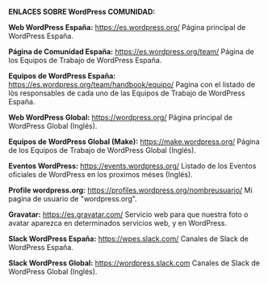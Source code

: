 **ENLACES SOBRE WordPress COMUNIDAD:**

**Web WordPress España:** https://es.wordpress.org/ 
Página principal de WordPress España.

**Página de Comunidad España:** https://es.wordpress.org/team/ 
Página de los Equipos de Trabajo de WordPress España.

**Equipos de WordPress España:** https://es.wordpress.org/team/handbook/equipo/ 
Pagina con el listado de lòs responsables de cada uno de las Equipos de Trabajo de WordPress España.

**Web WordPress Global:** https://wordpress.org/ 
Página principal de WordPress Global (Inglés).

**Equipos de WordPress Global (Make):** https://make.wordpress.org/ 
Página de los Equipos de Trabajo de WordPress Global (Inglés).

**Eventos WordPress:** https://events.wordpress.org/ 
Listado de los Eventos oficiales de WordPress en los proximos méses (Inglés).

**Profile wordpress.org:** https://profiles.wordpress.org/nombreusuario/ 
Mi pagina de usuario de "wordpress.org".

**Gravatar:** https://es.gravatar.com/ 
Servicio web para que nuestra foto o avatar aparezca en determinados servicios web, y en WordPress.

**Slack WordPress España:** https://wpes.slack.com/ 
Canales de Slack de WordPress España.

**Slack WordPress Global:** https://wordpress.slack.com 
Canales de Slack de WordPress Global (Inglés).
